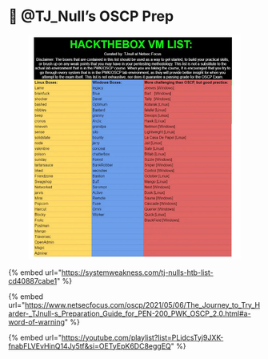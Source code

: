 # 🔂 @TJ\_Null’s OSCP Prep

<figure><img src="../../../.gitbook/assets/image (9) (1) (1) (1) (1) (1) (1) (1) (1) (1) (1) (1) (1) (1) (1) (1) (1) (1) (1) (1).png" alt=""><figcaption></figcaption></figure>

{% embed url="https://systemweakness.com/tj-nulls-htb-list-cd40887cabe1" %}

{% embed url="https://www.netsecfocus.com/oscp/2021/05/06/The_Journey_to_Try_Harder-_TJnull-s_Preparation_Guide_for_PEN-200_PWK_OSCP_2.0.html#a-word-of-warning" %}

{% embed url="https://youtube.com/playlist?list=PLidcsTyj9JXK-fnabFLVEvHinQ14Jy5tf&si=OETyEpK6DC8eggEQ" %}
